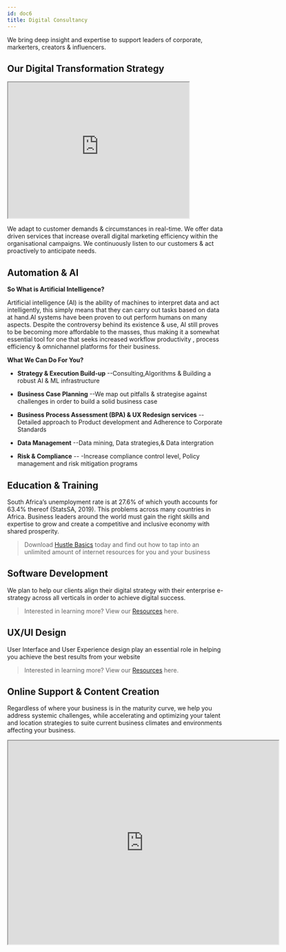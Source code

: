 ```yaml
---
id: doc6
title: Digital Consultancy 
---
```


We bring deep insight and expertise to support leaders of corporate, markerters, creators & influencers. 

## Our Digital Transformation Strategy

<iframe width="420" height="315"
src="https://www.youtube.com/embed/wxl6E0czWbw">
</iframe>


We adapt to customer demands & circumstances in real-time. We offer data driven services that increase overall digital marketing efficiency within the organisational campaigns. We continuously listen to our customers & act proactively to anticipate needs.

## Automation & AI

**So What is Artificial Intelligence?**

Artificial intelligence (AI) is the ability of machines to interpret data and act intelligently, this simply means that they can carry out tasks based on data at hand.AI systems have been proven to out perform humans on many aspects. Despite the controversy behind its existence & use, AI still proves to be becoming more affordable to the masses, thus making it a somewhat essential tool for one that seeks increased workflow productivity , process efficiency & omnichannel platforms for their business. 

**What We Can Do For You?**

* **Strategy & Execution Build-up**
  --Consulting,Algorithms & Building a robust AI & ML infrastructure 
  
* **Business Case Planning**
  --We map out pitfalls & strategise against challenges in order to build a solid business case
  
* **Business Process Assessment (BPA) & UX Redesign services**
 --Detailed approach to Product development and Adherence to Corporate Standards


* **Data Management**
  --Data mining, Data strategies,& Data intergration

* **Risk & Compliance** 
  -- -Increase compliance control level, Policy management and risk mitigation programs
  
## Education & Training 

South Africa’s unemployment rate is at 27.6% of which youth accounts for 63.4% thereof (StatsSA, 2019). This problems across many countries in Africa. Business leaders around the  world must gain the right skills and expertise to grow and create a competitive and inclusive economy with shared prosperity. 

>Download [Hustle Basics](https://gumroad.com/l/opbDH) today and find out how to tap into an unlimited amount of internet resources for you and your business


 
 ## Software Development
 
 We plan to help our clients align their digital strategy with their enterprise e-strategy across all verticals in order to achieve digital success. 

>Interested in learning more? View our [Resources](https://bhhome.vercel.app/docs/doc1) here.

 ## UX/UI Design
 
 User Interface and User Experience design play an essential role in helping you achieve the best results from your website
 >Interested in learning more? View our [Resources](https://bhhome.vercel.app/docs/doc1#design--ui) here.
 
 
 ## Online Support & Content Creation
 
 Regardless of where your business is in the maturity curve, we help you address systemic challenges, while accelerating and optimizing your talent and location strategies to suite current business climates and environments affecting your business.

<iframe width="628" height="472"
src="https://www.youtube.com/embed/GvD8C5J1S4A">
</iframe>
